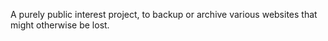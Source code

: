A purely public interest project, to backup or archive various websites that might otherwise be lost.
